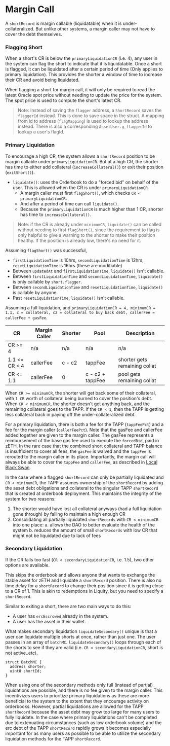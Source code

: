 # Margin Call

A `shortRecord` is margin callable (liquidatable) when it is under-collateralized. But unlike other systems, a margin caller may not have to cover the debt themselves.

### Flagging Short

When a short's CR is below the `primaryLiquidationCR` (i.e. 4), any user in the system can flag the short to indicate that it is liquidatable. Once a short is flagged, it can be liquidated after a certain period of time (Only applies to primary liquidation). This provides the shorter a window of time to increase their CR and avoid being liquidated.

When flagging a short for margin call, it will only be required to read the latest Oracle spot price without needing to update the price for the system. The spot price is used to compute the short's latest CR.

> Note: Instead of saving the `flagger` address, a `ShortRecord` saves the `flaggerId` instead. This is done to save space in the struct. A mapping from id to address (`flagMapping`) is used to lookup the address instead. There is also a corresponding `AssetUser.g_flaggerId` to lookup a user's flagId.

### Primary Liquidation

To encourage a high CR, the system allows a `shortRecord` position to be margin callable under `primaryLiquidationCR`. But at a high CR, the shorter has time to either add collateral (`increaseCollateral()`) or exit their position (`exitShort()`).

- `liquidate()`: uses the Orderbook to do a "forced bid" on behalf of the user. This is allowed when the CR is under `primaryLiquidationCR`.
  - A margin caller must first `flagShort()`, which checks `CR < primaryLiquidationCR`.
  - And after a period of time can call `liquidate()`.
  - Because the `primaryLiquidationCR` is much higher than 1 CR, shorter has time to `increaseCollateral()`.

> Note: if the CR is already under `minimumCR`, `liquidate()` can be called without needing to first `flagShort()`, since the requirement to flag is only helpful to give a warning to the shorter to make their position healthy. If the position is already low, there's no need for it.

Assuming `flagShort()` was successful,

- `firstLiquidationTime` is 10hrs, `secondLiquidationTime` is 12hrs, `resetLiquidationTime` is 16hrs (these are modifiable)
- Between `updatedAt` and `firstLiquidationTime`, `liquidate()` isn't callable.
- Between `firstLiquidationTime` and `secondLiquidationTime`, `liquidate()` is only callable by `short.flagger`.
- Between `secondLiquidationTime` and `resetLiquidationTime`, `liquidate()` is callable by anyone.
- Past `resetLiquidationTime`, `liquidate()` isn't callable.

Assuming a full liquidation, and `primaryLiquidationCR = 4, minimumCR = 1.1, c = collateral, c2 = collateral to buy back debt, callerFee = callerFee + gasFee`.

| CR            | Margin Caller | Shorter | Pool             | Description                   |
| ------------- | ------------- | ------- | ---------------- | ----------------------------- |
| CR >= 4       | n/a           | n/a     | n/a              | n/a                           |
| 1.1 <= CR < 4 | callerFee     | c - c2  | tappFee          | shorter gets remaining collat |
| CR <= 1.1     | callerFee     | 0       | c - c2 + tappFee | pool gets remaining collat    |

When `CR >= minimumCR`, the shorter will get back some of their collateral, with `1 CR` worth of collateral being burned to cover the position's debt. When `CR < minimumCR`, the shorter doesn't get anything back, and the remaining collateral goes to the TAPP. If the `CR < 1`, then the TAPP is getting less collateral back in paying off the under-collateralized debt.

For a primary liquidation, there is both a fee for the TAPP (`tappFeePct`) and a fee for the margin caller (`callerFeePct`). Note that the gasFee and callerFee added together are given to the margin caller. The gasFee represents a reimbursement of the base gas fee used to execute the `forcedBid`, paid in zETH. In the rare case that the combined short collateral and TAPP balance is insufficient to cover all fees, the `gasFee` is waived and the `tappFee` is rerouted to the margin caller in its place. Importantly, the margin call will always be able to cover the `tappFee` and `callerFee`, as described in [Local Black Swan](blackswan#local-black-swan).

In the case where a flagged `shortRecord` can only be partially liquidated and `CR < minimumCR`, the TAPP assumes ownership of the `shortRecord` by adding the asset debt obligations and collateral to the singular TAPP `shortRecord` that is created at orderbook deployment. This maintains the integrity of the system for two reasons:

1. The shorter would have lost all collateral anyways (had a full liquidation gone through) by failing to maintain a high enough CR
2. Consolidating all partially liquidated `shortRecords` with `CR < minimumCR` into one place:
   a. allows the DAO to better evaluate the health of the system
   b. reduces the amount of small `shortRecords` with low CR that might not be liquidated due to lack of fees

### Secondary Liquidation

If the CR falls too fast (`CR < secondaryLiquidationCR`, i.e. 1.5), two other options are available.

This skips the orderbook and allows anyone that wants to exchange the stable asset for zETH and liquidate a `shortRecord` position. There is also no time delay for a `shortRecord` to change their position since it is getting close to a CR of 1. This is akin to redemptions in Liquity, but you need to specify a `shortRecord`.

Similar to exiting a short, there are two main ways to do this:

- A user has `ercEscrowed` already in the system.
- A user has the asset in their wallet.

What makes secondary liquidation `liquidateSecondary()` unique is that a user can liquidate multiple shorts at once, rather than just one. The user passes in an array of `batchMC`. `liquidateSecondary()` loops through each of the shorts to see if they are valid (i.e. `CR < secondaryLiquidationCR`, short is not active..etc).

```solidity
struct BatchMC {
  address shorter;
  uint8 shortId;
}
```

When using one of the secondary methods only full (instead of partial) liquidations are possible, and there is no fee given to the margin caller. This incentivizes users to prioritize primary liquidations as these are more beneficial to the system to the extent that they encourage activity on orderbooks. However, partial liquidations are allowed for the TAPP `shortRecord` because the asset debt may grow too large for many users to fully liquidate. In the case where primary liquidations can't be completed due to extenuating circumstances (such as low orderbook volume) and the erc debt of the TAPP `shortRecord` rapidly grows it becomes especially important for as many users as possible to be able to utilize the secondary liquidation methods for the TAPP `shortRecord`.
